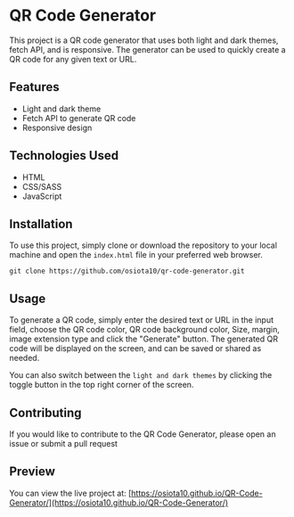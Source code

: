 # QR Code Generator

This project is a QR code generator that uses both light and dark themes, fetch API, and is responsive. The generator can be used to quickly create a QR code for any given text or URL.

## Features

- Light and dark theme
- Fetch API to generate QR code
- Responsive design

## Technologies Used

- HTML
- CSS/SASS
- JavaScript

## Installation

To use this project, simply clone or download the repository to your local machine and open the `index.html` file in your preferred web browser.

```
git clone https://github.com/osiota10/qr-code-generator.git
```

## Usage

To generate a QR code, simply enter the desired text or URL in the input field, choose the QR code color, QR code background color, Size, margin, image extension type and click the "Generate" button. The generated QR code will be displayed on the screen, and can be saved or shared as needed.

You can also switch between the `light and dark themes` by clicking the toggle button in the top right corner of the screen.


## Contributing
If you would like to contribute to the QR Code Generator, please open an issue or submit a pull request

## Preview
You can view the live project at: [https://osiota10.github.io/QR-Code-Generator/](https://osiota10.github.io/QR-Code-Generator/)

